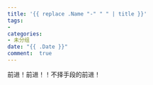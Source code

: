 ```yaml
---
title: '{{ replace .Name "-" " " | title }}'
tags: 
-
categories: 
- 未分组
date: "{{ .Date }}"
comment:  true    
---
```


前进！前进！！不择手段的前进！

<!--more-->
